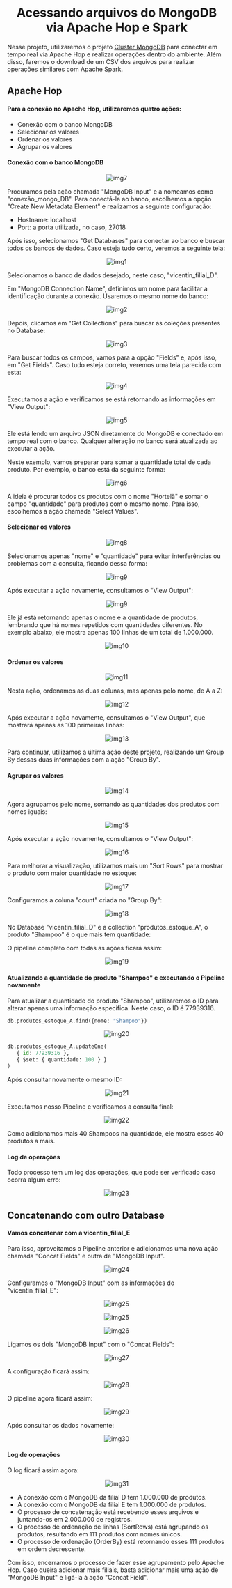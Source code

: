<h1 align="center">Acessando arquivos do MongoDB via Apache Hop e Spark</h1>

<p>Nesse projeto, utilizaremos o projeto <a href="https://github.com/mateusvicentin/cluster-mongodb" target="_blank">Cluster MongoDB</a> para conectar em tempo real via Apache Hop e realizar operações dentro do ambiente. Além disso, faremos o download de um CSV dos arquivos para realizar operações similares com Apache Spark.</p>

<h2>Apache Hop</h2>

<h4>Para a conexão no Apache Hop, utilizaremos quatro ações:</h4>
<ul>
  <li>Conexão com o banco MongoDB</li>
  <li>Selecionar os valores</li>
  <li>Ordenar os valores</li>
  <li>Agrupar os valores</li>
</ul>

<h4>Conexão com o banco MongoDB</h4>
<p align="center">
  <img src="https://github.com/mateusvicentin/apache-hop-e-spark/assets/31457038/04486684-de4d-4ec1-9cbd-026af608f3a0" alt="img7">
</p>
<p>Procuramos pela ação chamada "MongoDB Input" e a nomeamos como "conexão_mongo_DB". Para conectá-la ao banco, escolhemos a opção "Create New Metadata Element" e realizamos a seguinte configuração:</p>
<ul>
  <li>Hostname: localhost</li>
  <li>Port: a porta utilizada, no caso, 27018</li>
</ul>
<p>Após isso, selecionamos "Get Databases" para conectar ao banco e buscar todos os bancos de dados. Caso esteja tudo certo, veremos a seguinte tela:</p>
<p align="center">
  <img src="https://github.com/mateusvicentin/apache-hop-e-spark/assets/31457038/e5888f60-f8c4-4e79-9283-6a0e88c73c1f" alt="img1">
</p>
<p>Selecionamos o banco de dados desejado, neste caso, "vicentin_filial_D".</p>
<p>Em "MongoDB Connection Name", definimos um nome para facilitar a identificação durante a conexão. Usaremos o mesmo nome do banco:</p>
<p align="center">
  <img src="https://github.com/mateusvicentin/apache-hop-e-spark/assets/31457038/48ccc99e-7b7f-4996-bb42-2ee5fd11eb37" alt="img2">
</p>
<p>Depois, clicamos em "Get Collections" para buscar as coleções presentes no Database:</p>
<p align="center">
  <img src="https://github.com/mateusvicentin/apache-hop-e-spark/assets/31457038/606d03bd-46fa-465f-85f5-a247818265c3" alt="img3">
</p>
<p>Para buscar todos os campos, vamos para a opção "Fields" e, após isso, em "Get Fields". Caso tudo esteja correto, veremos uma tela parecida com esta:</p>
<p align="center">
  <img src="https://github.com/mateusvicentin/apache-hop-e-spark/assets/31457038/ebd42879-8298-42cb-b2f2-60029db426c6" alt="img4">
</p>
<p>Executamos a ação e verificamos se está retornando as informações em "View Output":</p>
<p align="center">
  <img src="https://github.com/mateusvicentin/apache-hop-e-spark/assets/31457038/25f6ba2a-03bd-444a-bc81-79a5368a1522" alt="img5">
</p>
<p>Ele está lendo um arquivo JSON diretamente do MongoDB e conectado em tempo real com o banco. Qualquer alteração no banco será atualizada ao executar a ação.</p>
<p>Neste exemplo, vamos preparar para somar a quantidade total de cada produto. Por exemplo, o banco está da seguinte forma:</p>
<p align="center">
  <img src="https://github.com/mateusvicentin/apache-hop-e-spark/assets/31457038/93c5fae3-9ec5-4d46-b4bb-d7b39ba6a9a6" alt="img6">
</p>
<p>A ideia é procurar todos os produtos com o nome "Hortelã" e somar o campo "quantidade" para produtos com o mesmo nome. Para isso, escolhemos a ação chamada "Select Values".</p>

<h4>Selecionar os valores</h4>
<p align="center">
  <img src="https://github.com/mateusvicentin/apache-hop-e-spark/assets/31457038/74feb58e-a817-45ca-819f-54347fa2f9d1" alt="img8">
</p>
<p>Selecionamos apenas "nome" e "quantidade" para evitar interferências ou problemas com a consulta, ficando dessa forma:</p>
<p align="center">
  <img src="https://github.com/mateusvicentin/apache-hop-e-spark/assets/31457038/13178574-37b2-4b32-a6b5-3ca79d144e3d" alt="img9">
</p>
<p>Após executar a ação novamente, consultamos o "View Output":</p>
<p align="center">
  <img src="https://github.com/mateusvicentin/apache-hop-e-spark/assets/31457038/de6f553a-27b8-4231-812d-e1e410064c70" alt="img9">
</p>
<p>Ele já está retornando apenas o nome e a quantidade de produtos, lembrando que há nomes repetidos com quantidades diferentes. No exemplo abaixo, ele mostra apenas 100 linhas de um total de 1.000.000.</p>
<p align="center">
  <img src="https://github.com/mateusvicentin/apache-hop-e-spark/assets/31457038/cb714081-9482-4479-83f5-94674477efea" alt="img10">
</p>

<h4>Ordenar os valores</h4>
<p align="center">
  <img src="https://github.com/mateusvicentin/apache-hop-e-spark/assets/31457038/96cf0ab5-f64d-471a-b717-291faf5e107f" alt="img11">
</p>
<p>Nesta ação, ordenamos as duas colunas, mas apenas pelo nome, de A a Z:</p>
<p align="center">
  <img src="https://github.com/mateusvicentin/apache-hop-e-spark/assets/31457038/b2a87ead-9a92-4af4-b98c-f7aadf59ed00" alt="img12">
</p>
<p>Após executar a ação novamente, consultamos o "View Output", que mostrará apenas as 100 primeiras linhas:</p>
<p align="center">
  <img src="https://github.com/mateusvicentin/apache-hop-e-spark/assets/31457038/9954002c-32f5-4b81-8776-914dcaae212e" alt="img13">
</p>
<p>Para continuar, utilizamos a última ação deste projeto, realizando um Group By dessas duas informações com a ação "Group By".</p>

<h4>Agrupar os valores</h4>
<p align="center">
  <img src="https://github.com/mateusvicentin/apache-hop-e-spark/assets/31457038/e5f7ef7c-d118-43b7-ab20-385b95b38612" alt="img14">
</p>
<p>Agora agrupamos pelo nome, somando as quantidades dos produtos com nomes iguais:</p>
<p align="center">
  <img src="https://github.com/mateusvicentin/apache-hop-e-spark/assets/31457038/6dcda093-fb3c-4f30-a609-bfdb9dca96a0" alt="img15">
</p>
<p>Após executar a ação novamente, consultamos o "View Output":</p>
<p align="center">
  <img src="https://github.com/mateusvicentin/apache-hop-e-spark/assets/31457038/f34c3234-f75c-46b9-bc88-df75a511ab0a" alt="img16">
</p>
<p>Para melhorar a visualização, utilizamos mais um "Sort Rows" para mostrar o produto com maior quantidade no estoque:</p>
<p align="center">
  <img src="https://github.com/mateusvicentin/apache-hop-e-spark/assets/31457038/49a76f8a-8f5b-42b8-9cdd-62ecc3798498" alt="img17">
</p>
<p>Configuramos a coluna "count" criada no "Group By":</p>
<p align="center">
  <img src="https://github.com/mateusvicentin/apache-hop-e-spark/assets/31457038/5d4b4823-ba4b-4033-8708-cd9dab17fc67" alt="img18">
</p>
<p>No Database "vicentin_filial_D" e a collection "produtos_estoque_A", o produto "Shampoo" é o que mais tem quantidade:</p>
<p>O pipeline completo com todas as ações ficará assim:</p>
<p align="center">
  <img src="https://github.com/mateusvicentin/apache-hop-e-spark/assets/31457038/2cebedbb-ad52-47cf-a484-ef4dcac38f55" alt="img19">
</p>

<h4>Atualizando a quantidade do produto "Shampoo" e executando o Pipeline novamente</h4>
<p>Para atualizar a quantidade do produto "Shampoo", utilizaremos o ID para alterar apenas uma informação específica. Neste caso, o ID é 77939316.</p>

```python
db.produtos_estoque_A.find({nome: "Shampoo"})
```
<p align="center">
  <img src="https://github.com/mateusvicentin/apache-hop-e-spark/assets/31457038/0fe96945-41a7-42e9-aa1c-1a26c052f10d" alt="img20">
</p>

```python
db.produtos_estoque_A.updateOne(
   { id: 77939316 },
   { $set: { quantidade: 100 } }
)
```
<p>Após consultar novamente o mesmo ID:</p>
<p align="center">
  <img src="https://github.com/mateusvicentin/apache-hop-e-spark/assets/31457038/a23f5107-8874-43d0-91b1-f1ee3b8e14d2" alt="img21">
</p>
<p>Executamos nosso Pipeline e verificamos a consulta final:</p>
<p align="center">
  <img src="https://github.com/mateusvicentin/apache-hop-e-spark/assets/31457038/c24fc306-421a-4787-9566-e9442cb48687" alt="img22">
</p>
<p>Como adicionamos mais 40 Shampoos na quantidade, ele mostra esses 40 produtos a mais.</p>
<h4>Log de operações</h4>
<p>Todo processo tem um log das operações, que pode ser verificado caso ocorra algum erro:</p>
<p align="center">
  <img src="https://github.com/mateusvicentin/apache-hop-e-spark/assets/31457038/eb7d522a-41a1-4531-b6d6-31105c1f3913" alt="img23">
</p>
<h2>Concatenando com outro Database</h2>
<h4>Vamos concatenar com a vicentin_filial_E</h4>
<p>Para isso, aproveitamos o Pipeline anterior e adicionamos uma nova ação chamada "Concat Fields" e outra de "MongoDB Input".</p>
<p align="center">
  <img src="https://github.com/mateusvicentin/apache-hop-e-spark/assets/31457038/e85379d7-61f8-4e43-8a83-742bbe715adb" alt="img24">
</p>
<p>Configuramos o "MongoDB Input" com as informações do "vicentin_filial_E":</p>
<p align="center">
  <img src="https://github.com/mateusvicentin/apache-hop-e-spark/assets/31457038/28fa3413-7654-49f7-a572-f328649fefce" alt="img25">
</p>
<p align="center">
  <img src="https://github.com/mateusvicentin/apache-hop-e-spark/assets/31457038/277ba7a4-566f-47c9-9073-f0bd37170b35" alt="img25">
</p>
<p align="center">
  <img src="https://github.com/mateusvicentin/apache-hop-e-spark/assets/31457038/85522947-42c3-48ac-9a3f-2d29a2bcbc36" alt="img26">
</p>
<p>Ligamos os dois "MongoDB Input" com o "Concat Fields":</p>
<p align="center">
  <img src="https://github.com/mateusvicentin/apache-hop-e-spark/assets/31457038/9abe7054-9e8b-4847-95be-122c940b6641" alt="img27">
</p>
<p>A configuração ficará assim:</p>
<p align="center">
  <img src="https://github.com/mateusvicentin/apache-hop-e-spark/assets/31457038/b524a640-9e29-450a-a690-f6427eb6f504" alt="img28">
</p>
<p>O pipeline agora ficará assim:</p>
<p align="center">
  <img src="https://github.com/mateusvicentin/apache-hop-e-spark/assets/31457038/020e1189-b5d0-4f32-9022-2c228f8c513a" alt="img29">
</p>
<p>Após consultar os dados novamente:</p>
<p align="center">
  <img src="https://github.com/mateusvicentin/apache-hop-e-spark/assets/31457038/2f9fb7ec-4dcc-4851-a272-d18e9e730cb6" alt="img30">
</p>
<h4>Log de operações</h4>
<p>O log ficará assim agora:</p>
<p align="center">
  <img src="https://github.com/mateusvicentin/apache-hop-e-spark/assets/31457038/23cd908e-6285-44a1-8123-2731fe62dde6" alt="img31">
</p>
<ul>
    <li>A conexão com o MongoDB da filial D tem 1.000.000 de produtos.</li>
    <li>A conexão com o MongoDB da filial E tem 1.000.000 de produtos.</li>
    <li>O processo de concatenação está recebendo esses arquivos e juntando-os em 2.000.000 de registros.</li>
    <li>O processo de ordenação de linhas (SortRows) está agrupando os produtos, resultando em 111 produtos com nomes únicos.</li>
    <li>O processo de ordenação (OrderBy) está retornando esses 111 produtos em ordem decrescente.</li>
</ul>
<p>Com isso, encerramos o processo de fazer esse agrupamento pelo Apache Hop. Caso queira adicionar mais filiais, basta adicionar mais uma ação de "MongoDB Input" e ligá-la à ação "Concat Field".</p>
